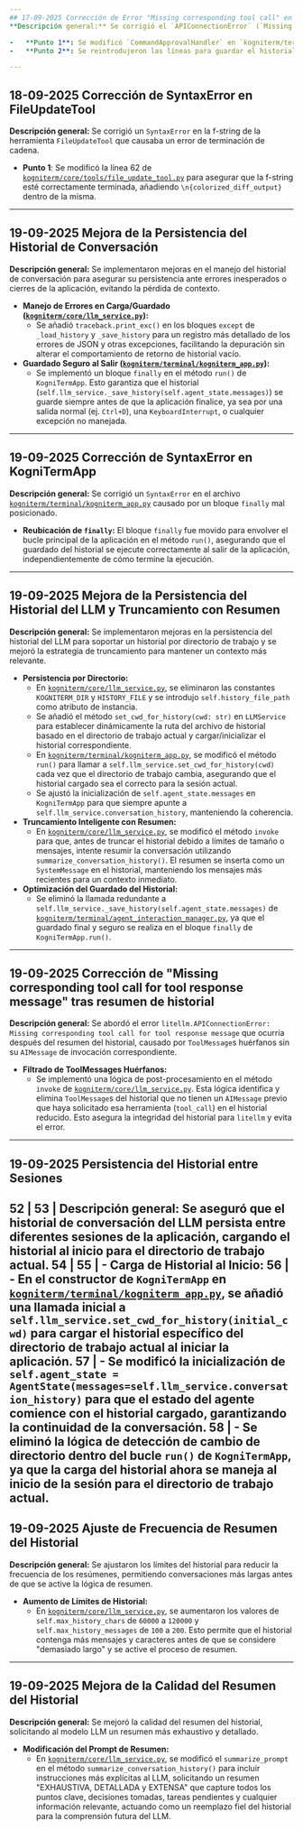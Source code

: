 ```yaml
---
## 17-09-2025 Corrección de Error "Missing corresponding tool call" en LiteLLM
**Descripción general:** Se corrigió el `APIConnectionError` (`Missing corresponding tool call for tool response message`) que ocurría al denegar la ejecución de un comando, especialmente con modelos de Google a través de LiteLLM.

-   **Punto 1**: Se modificó `CommandApprovalHandler` en `kogniterm/terminal/command_approval_handler.py` para que, al denegar un comando, se genere un `AIMessage` en lugar de un `ToolMessage`. Esto evita que LiteLLM busque un `tool_call` correspondiente que no existe en ese escenario.
-   **Punto 2**: Se reintrodujeron las líneas para guardar el historial y devolver el estado actualizado en `CommandApprovalHandler` que fueron eliminadas accidentalmente durante una refactorización previa.

---
```

## 18-09-2025 Corrección de SyntaxError en FileUpdateTool

**Descripción general:** Se corrigió un `SyntaxError` en la f-string de la herramienta `FileUpdateTool` que causaba un error de terminación de cadena.

-   **Punto 1**: Se modificó la línea 62 de [`kogniterm/core/tools/file_update_tool.py`](kogniterm/core/tools/file_update_tool.py:62) para asegurar que la f-string esté correctamente terminada, añadiendo `\n{colorized_diff_output}` dentro de la misma.
---
## 19-09-2025 Mejora de la Persistencia del Historial de Conversación

**Descripción general:** Se implementaron mejoras en el manejo del historial de conversación para asegurar su persistencia ante errores inesperados o cierres de la aplicación, evitando la pérdida de contexto.

-   **Manejo de Errores en Carga/Guardado ([`kogniterm/core/llm_service.py`](kogniterm/core/llm_service.py)):**
    -   Se añadió `traceback.print_exc()` en los bloques `except` de `_load_history` y `_save_history` para un registro más detallado de los errores de JSON y otras excepciones, facilitando la depuración sin alterar el comportamiento de retorno de historial vacío.
-   **Guardado Seguro al Salir ([`kogniterm/terminal/kogniterm_app.py`](kogniterm/terminal/kogniterm_app.py)):**
    -   Se implementó un bloque `finally` en el método `run()` de `KogniTermApp`. Esto garantiza que el historial (`self.llm_service._save_history(self.agent_state.messages)`) se guarde siempre antes de que la aplicación finalice, ya sea por una salida normal (ej. `Ctrl+D`), una `KeyboardInterrupt`, o cualquier excepción no manejada.
---
## 19-09-2025 Corrección de SyntaxError en KogniTermApp

**Descripción general:** Se corrigió un `SyntaxError` en el archivo [`kogniterm/terminal/kogniterm_app.py`](kogniterm/terminal/kogniterm_app.py) causado por un bloque `finally` mal posicionado.

-   **Reubicación de `finally`:** El bloque `finally` fue movido para envolver el bucle principal de la aplicación en el método `run()`, asegurando que el guardado del historial se ejecute correctamente al salir de la aplicación, independientemente de cómo termine la ejecución.
---
## 19-09-2025 Mejora de la Persistencia del Historial del LLM y Truncamiento con Resumen

**Descripción general:** Se implementaron mejoras en la persistencia del historial del LLM para soportar un historial por directorio de trabajo y se mejoró la estrategia de truncamiento para mantener un contexto más relevante.

-   **Persistencia por Directorio:**
    -   En [`kogniterm/core/llm_service.py`](kogniterm/core/llm_service.py), se eliminaron las constantes `KOGNITERM_DIR` y `HISTORY_FILE` y se introdujo `self.history_file_path` como atributo de instancia.
    -   Se añadió el método `set_cwd_for_history(cwd: str)` en `LLMService` para establecer dinámicamente la ruta del archivo de historial basado en el directorio de trabajo actual y cargar/inicializar el historial correspondiente.
    -   En [`kogniterm/terminal/kogniterm_app.py`](kogniterm/terminal/kogniterm_app.py), se modificó el método `run()` para llamar a `self.llm_service.set_cwd_for_history(cwd)` cada vez que el directorio de trabajo cambia, asegurando que el historial cargado sea el correcto para la sesión actual.
    -   Se ajustó la inicialización de `self.agent_state.messages` en `KogniTermApp` para que siempre apunte a `self.llm_service.conversation_history`, manteniendo la coherencia.
-   **Truncamiento Inteligente con Resumen:**
    -   En [`kogniterm/core/llm_service.py`](kogniterm/core/llm_service.py), se modificó el método `invoke` para que, antes de truncar el historial debido a límites de tamaño o mensajes, intente resumir la conversación utilizando `summarize_conversation_history()`. El resumen se inserta como un `SystemMessage` en el historial, manteniendo los mensajes más recientes para un contexto inmediato.
-   **Optimización del Guardado del Historial:**
    -   Se eliminó la llamada redundante a `self.llm_service._save_history(self.agent_state.messages)` de [`kogniterm/terminal/agent_interaction_manager.py`](kogniterm/terminal/agent_interaction_manager.py), ya que el guardado final y seguro se realiza en el bloque `finally` de `KogniTermApp.run()`.
---
## 19-09-2025 Corrección de "Missing corresponding tool call for tool response message" tras resumen de historial

**Descripción general:** Se abordó el error `litellm.APIConnectionError: Missing corresponding tool call for tool response message` que ocurría después del resumen del historial, causado por `ToolMessage`s huérfanos sin su `AIMessage` de invocación correspondiente.

-   **Filtrado de ToolMessages Huérfanos:**
    -   Se implementó una lógica de post-procesamiento en el método `invoke` de [`kogniterm/core/llm_service.py`](kogniterm/core/llm_service.py). Esta lógica identifica y elimina `ToolMessage`s del historial que no tienen un `AIMessage` previo que haya solicitado esa herramienta (`tool_call`) en el historial reducido. Esto asegura la integridad del historial para `litellm` y evita el error.
---
## 19-09-2025 Persistencia del Historial entre Sesiones
52 | 
53 | **Descripción general:** Se aseguró que el historial de conversación del LLM persista entre diferentes sesiones de la aplicación, cargando el historial al inicio para el directorio de trabajo actual.
54 | 
55 | -   **Carga de Historial al Inicio:**
56 |     -   En el constructor de `KogniTermApp` en [`kogniterm/terminal/kogniterm_app.py`](kogniterm/terminal/kogniterm_app.py), se añadió una llamada inicial a `self.llm_service.set_cwd_for_history(initial_cwd)` para cargar el historial específico del directorio de trabajo actual al iniciar la aplicación.
57 |     -   Se modificó la inicialización de `self.agent_state = AgentState(messages=self.llm_service.conversation_history)` para que el estado del agente comience con el historial cargado, garantizando la continuidad de la conversación.
58 |     -   Se eliminó la lógica de detección de cambio de directorio dentro del bucle `run()` de `KogniTermApp`, ya que la carga del historial ahora se maneja al inicio de la sesión para el directorio de trabajo actual.
---
## 19-09-2025 Ajuste de Frecuencia de Resumen del Historial

**Descripción general:** Se ajustaron los límites del historial para reducir la frecuencia de los resúmenes, permitiendo conversaciones más largas antes de que se active la lógica de resumen.

-   **Aumento de Límites de Historial:**
    -   En [`kogniterm/core/llm_service.py`](kogniterm/core/llm_service.py), se aumentaron los valores de `self.max_history_chars` de `60000` a `120000` y `self.max_history_messages` de `100` a `200`. Esto permite que el historial contenga más mensajes y caracteres antes de que se considere "demasiado largo" y se active el proceso de resumen.
---
## 19-09-2025 Mejora de la Calidad del Resumen del Historial

**Descripción general:** Se mejoró la calidad del resumen del historial, solicitando al modelo LLM un resumen más exhaustivo y detallado.

-   **Modificación del Prompt de Resumen:**
    -   En [`kogniterm/core/llm_service.py`](kogniterm/core/llm_service.py), se modificó el `summarize_prompt` en el método `summarize_conversation_history()` para incluir instrucciones más explícitas al LLM, solicitando un resumen "EXHAUSTIVA, DETALLADA y EXTENSA" que capture todos los puntos clave, decisiones tomadas, tareas pendientes y cualquier información relevante, actuando como un reemplazo fiel del historial para la comprensión futura del LLM.